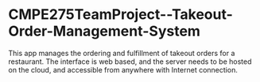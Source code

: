 # CMPE275TeamProject--Takeout-Order-Management-System

This app manages the ordering and fulfillment of takeout orders for a restaurant. The interface is web based, and the server needs 
to be hosted on the cloud, and accessible from anywhere with Internet connection.

